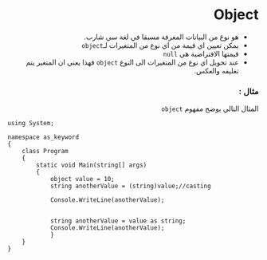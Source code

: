 <div dir=rtl align=right>
	
# Object

- هو نوع من البيانات المعرفة مسبقا في لغة سي شارب. 
- يمكن تعيين اي قيمة من اي نوع من المتغيرات لـ`object` 
- قيمتها الافتراضية هي `null` 
- عند تحويل اي نوع من المتغيرات الى النوع `object` فهذا يعني ان المتغير يتم تغليفه والعكس.

### مثال  :
المثال التالي يوضح مفهوم `object`

<div dir=ltr align=left>

```
using System;

namespace as_keyword
{
    class Program
    {
        static void Main(string[] args)
        {
            object value = 10;
            string anotherValue = (string)value;//casting

            Console.WriteLine(anotherValue);


            string anotherValue = value as string;
            Console.WriteLine(anotherValue);
			}
	}
}      

```
